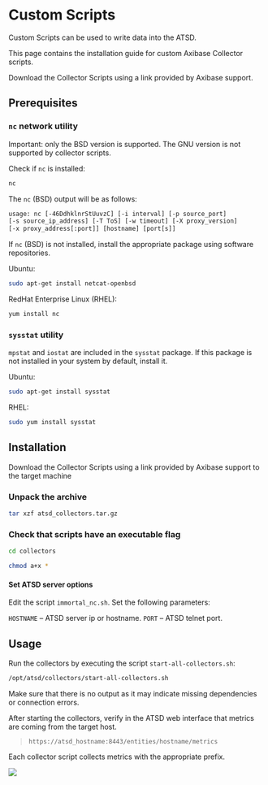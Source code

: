 # Custom Scripts

Custom Scripts can be used to write data into the ATSD.

This page contains the installation guide for custom Axibase Collector scripts.

Download the Collector Scripts using a link provided by Axibase support.

## Prerequisites

### `nc` network utility

Important: only the BSD version is supported. The GNU version is not supported by collector scripts.

Check if `nc` is installed:

```sh
nc
```

The `nc` (BSD) output will be as follows:

```txt
usage: nc [-46DdhklnrStUuvzC] [-i interval] [-p source_port]
[-s source_ip_address] [-T ToS] [-w timeout] [-X proxy_version]
[-x proxy_address[:port]] [hostname] [port[s]]
```

If `nc` (BSD) is not installed, install the appropriate package using software repositories.

Ubuntu:

```sh
sudo apt-get install netcat-openbsd
```

RedHat Enterprise Linux (RHEL):

```sh
yum install nc
```

### `sysstat` utility

`mpstat` and `iostat` are included in the `sysstat` package. If this package is not installed in your system by default, install it.

Ubuntu:

```sh
sudo apt-get install sysstat
```

RHEL:

```sh
sudo yum install sysstat
```

## Installation

Download the Collector Scripts using a link provided by Axibase support to the target machine

### Unpack the archive

```sh
tar xzf atsd_collectors.tar.gz
```

### Check that scripts have an executable flag

```sh
cd collectors
```

```sh
chmod a+x *
```

#### Set ATSD server options

Edit the script `immortal_nc.sh`. Set the following parameters:

`HOSTNAME` – ATSD server ip or hostname.
`PORT` – ATSD telnet port.

## Usage

Run the collectors by executing the script `start-all-collectors.sh`:

```sh
/opt/atsd/collectors/start-all-collectors.sh
```

Make sure that there is no output as it may indicate missing dependencies or connection errors.

After starting the collectors, verify in the ATSD web interface that metrics are coming from the target host.

> `https://atsd_hostname:8443/entities/hostname/metrics`

Each collector script collects metrics with the appropriate prefix.

![](resources/collector-script-check_new.png)
